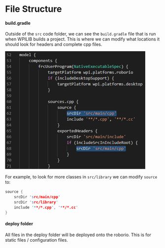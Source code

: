 # File Structure


#### build.gradle
Outside of the `src` code folder, we can see the `build.gradle` file that is run when WPILIB builds a project. This is where we can modify what locations it should look for headers and complete cpp files.

![](assets/gradle.png)

For example, to look for more classes in `src/library` we can modify `source` to:

```c++
source {
    srcDir 'src/main/cpp'
    srcDir 'src/library'
    include '**/*.cpp', '**/*.cc'
}
```

#### deploy folder

All files in the deploy folder will be deployed onto the roborio. This is for static files / configuration files.

